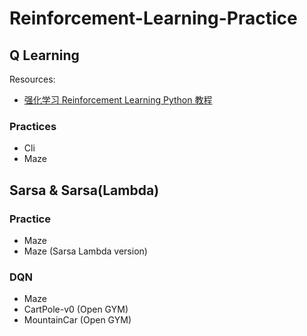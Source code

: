 # Reinforcement-Learning-Practice



## Q Learning

Resources: 
- [强化学习 Reinforcement Learning Python 教程](https://www.youtube.com/playlist?list=PLXO45tsB95cJYKCSATwh1M4n8cUnUv6lT)

### Practices
- Cli
- Maze


## Sarsa & Sarsa(Lambda)

### Practice
- Maze
- Maze (Sarsa Lambda version)

### DQN
- Maze
- CartPole-v0 (Open GYM)
- MountainCar (Open GYM)